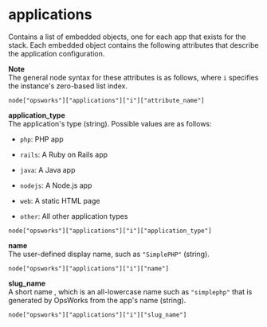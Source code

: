 # applications<a name="attributes-json-opsworks-applications"></a>

Contains a list of embedded objects, one for each app that exists for the stack\. Each embedded object contains the following attributes that describe the application configuration\.

**Note**  
The general node syntax for these attributes is as follows, where `i` specifies the instance's zero\-based list index\.  

```
node["opsworks"]["applications"]["i"]["attribute_name"]
```

**application\_type**  
The application's type \(string\)\. Possible values are as follows:  

+ `php`: PHP app

+ `rails`: A Ruby on Rails app

+ `java`: A Java app

+ `nodejs`: A Node\.js app

+ `web`: A static HTML page

+ `other`: All other application types

```
node["opsworks"]["applications"]["i"]["application_type"]
```

**name**  
The user\-defined display name, such as `"SimplePHP"` \(string\)\.  

```
node["opsworks"]["applications"]["i"]["name"]
```

**slug\_name**  
A short name , which is an all\-lowercase name such as `"simplephp"` that is generated by OpsWorks from the app's name \(string\)\.  

```
node["opsworks"]["applications"]["i"]["slug_name"]
```